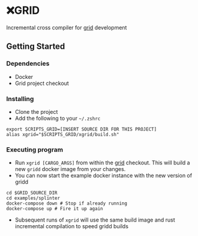 # ❌GRID

Incremental cross compiler for [grid](https://github.com/hyperledger/grid) development

## Getting Started

### Dependencies

* Docker
* Grid project checkout

### Installing

* Clone the project
* Add the following to your `~/.zshrc`
```
export SCRIPTS_GRID=[INSERT SOURCE DIR FOR THIS PROJECT]
alias xgrid="$SCRIPTS_GRID/xgrid/build.sh"
```

### Executing program

* Run `xgrid [CARGO_ARGS]` from within the [grid](https://github.com/hyperledger/grid) checkout. This will build a new `gridd` docker image from your changes.
* You can now start the example docker instance with the new version of gridd
```
cd $GRID_SOURCE_DIR
cd examples/splinter
docker-compose down # Stop if already running
docker-compose up # Fire it up again
```
* Subsequent runs of `xgrid` will use the same build image and rust incremental compilation to speed gridd builds
